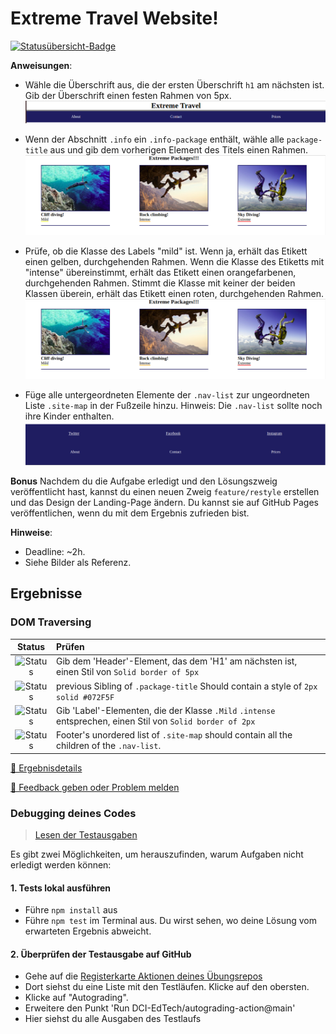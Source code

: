 # Extreme Travel Website!
[![Statusübersicht-Badge](../../blob/badges/.github/badges/autograding/badge.svg)](#Ergebnisse)


**Anweisungen**:
* Wähle die Überschrift aus, die der ersten Überschrift `h1` am nächsten ist. Gib der Überschrift einen festen Rahmen von 5px. ![alt text](images/header.png "Überschrift")

* Wenn der Abschnitt `.info` ein `.info-package` enthält, wähle alle `package-title` aus und gib dem vorherigen Element des Titels einen Rahmen. ![alt text](images/packages.png "Pakete")

* Prüfe, ob die Klasse des Labels "mild" ist. Wenn ja, erhält das Etikett einen gelben, durchgehenden Rahmen. Wenn die Klasse des Etiketts mit "intense" übereinstimmt, erhält das Etikett einen orangefarbenen, durchgehenden Rahmen. Stimmt die Klasse mit keiner der beiden Klassen überein, erhält das Etikett einen roten, durchgehenden Rahmen. ![alt text](images/packages.png "Pakete")

* Füge alle untergeordneten Elemente der `.nav-list` zur ungeordneten Liste `.site-map` in der Fußzeile hinzu. Hinweis: Die `.nav-list` sollte noch ihre Kinder enthalten. ![alt text](images/footer.png "Fußzeile")

**Bonus**
Nachdem du die Aufgabe erledigt und den Lösungszweig veröffentlicht hast, kannst du einen neuen Zweig `feature/restyle` erstellen und das Design der Landing-Page ändern. Du kannst sie auf GitHub Pages veröffentlichen, wenn du mit dem Ergebnis zufrieden bist.


**Hinweise**:
* Deadline: ~2h.
* Siehe Bilder als Referenz.

[//]: # (autograding info start)
## Ergebnisse


### DOM Traversing

| Status | Prüfen |
| :-------------------------------------: | :--------------------------------------------------------------------------------------- |
| ![Status](../../blob/badges/.github/badges/autograding/status0.svg) | Gib dem 'Header'-Element, das dem 'H1' am nächsten ist, einen Stil von `Solid border of 5px` |
| ![Status](../../blob/badges/.github/badges/autograding/status1.svg) | previous Sibling of `.package-title` Should contain a style of `2px solid #072F5F` |
| ![Status](../../blob/badges/.github/badges/autograding/status2.svg) | Gib 'Label'-Elementen, die der Klasse `.Mild` `.intense` entsprechen, einen Stil von `Solid border of 2px` |
| ![Status](../../blob/badges/.github/badges/autograding/status3.svg) | Footer's unordered list of `.site-map` should contain all the children of the `.nav-list`. |



[🔬 Ergebnisdetails](https://github.com/DigitalCareerInstitute/SPA-DOM-Traversing/actions)

[📢 Feedback geben oder Problem melden](https://docs.google.com/forms/d/e/1FAIpQLSfS8wPh6bCMTLF2wmjiE5_UhPiOEnubEwwPLN_M8zTCjx5qbg/viewform?usp=pp_url&entry.652569746=SPA-DOM-Traversing&entry.2115011968=https%3A%2F%2Fgithub.com%2FDigitalCareerInstitute%2FSPA-DOM-Traversing)

### Debugging deines Codes
> [Lesen der Testausgaben](https://github.com/DCI-EdTech/autograding-setup/wiki/Reading-test-outputs)

Es gibt zwei Möglichkeiten, um herauszufinden, warum Aufgaben nicht erledigt werden können:
#### 1. Tests lokal ausführen
- Führe `npm install` aus
- Führe `npm test` im Terminal aus. Du wirst sehen, wo deine Lösung vom erwarteten Ergebnis abweicht.

#### 2. Überprüfen der Testausgabe auf GitHub
- Gehe auf die [Registerkarte Aktionen deines Übungsrepos](https://github.com/DigitalCareerInstitute/SPA-DOM-Traversing/actions)
- Dort siehst du eine Liste mit den Testläufen. Klicke auf den obersten.
- Klicke auf "Autograding".
- Erweitere den Punkt 'Run DCI-EdTech/autograding-action@main'
- Hier siehst du alle Ausgaben des Testlaufs

[//]: # (autograding info end)
